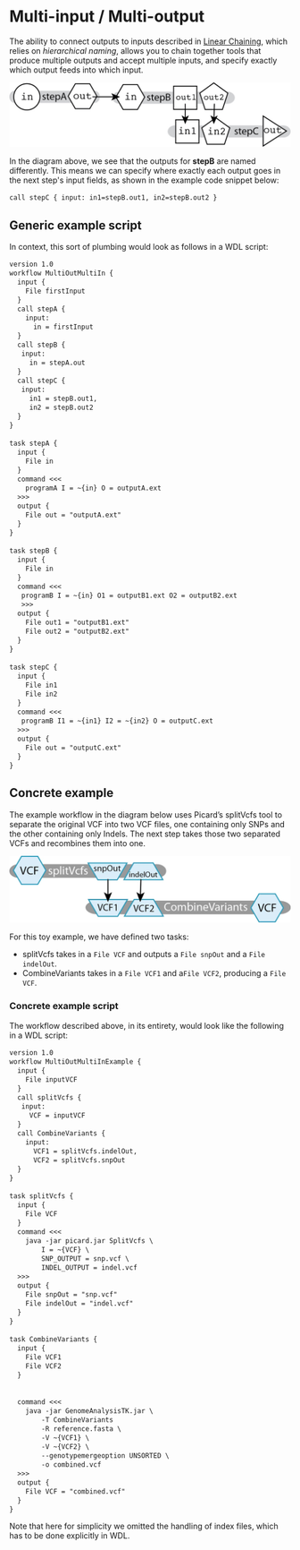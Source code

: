 # Multi-input / Multi-output
The ability to connect outputs to inputs described in [Linear Chaining](./Linear_chaining.md), which relies on *hierarchical naming*, allows you to chain together tools that produce multiple outputs and accept multiple inputs, and specify exactly which output feeds into which input.

![diagram depicting an input used for a process called stepA producing an output that is used as input to a process stepB. StepB produces two outputs, out1 and out2, both of which are used as input to a process stepC, which produces a final output.](../Images/multi-input-multi-output.png)

In the diagram above, we see that the outputs for **stepB** are named differently. This means we can specify where exactly each output goes in the next step's input fields, as shown in the example code snippet below:

```wdl
call stepC { input: in1=stepB.out1, in2=stepB.out2 }
```

## Generic example script

In context, this sort of plumbing would look as follows in a WDL script:

```wdl
version 1.0
workflow MultiOutMultiIn {
  input {
    File firstInput
  }
  call stepA { 
    input: 
      in = firstInput
  }
  call stepB {
   input: 
     in = stepA.out 
  }
  call stepC {
   input: 
     in1 = stepB.out1, 
     in2 = stepB.out2 
  }
}

task stepA {
  input {
    File in
  }
  command <<< 
    programA I = ~{in} O = outputA.ext 
  >>>
  output { 
    File out = "outputA.ext" 
  }
}

task stepB {
  input {
    File in
  }
  command <<<
   programB I = ~{in} O1 = outputB1.ext O2 = outputB2.ext 
   >>>
  output {
    File out1 = "outputB1.ext"
    File out2 = "outputB2.ext" 
  }
}

task stepC {
  input {
    File in1
    File in2
  }
  command <<<
   programB I1 = ~{in1} I2 = ~{in2} O = outputC.ext 
  >>>
  output { 
    File out = "outputC.ext" 
  }
}
```
## Concrete example

The example workflow in the diagram below uses Picard’s splitVcfs tool to separate the original VCF into two VCF files, one containing only SNPs and the other containing only Indels. The next step takes those two separated VCFs and recombines them into one.

![Diagram depicting how a VCF is used as input to the splitVcFs tools, producing two outputs: an snpOut and an indelOut. Each of these outputs are used as the input, VCF1 and VCF2, respectively to the CombineVariants tool, which produces an output VCF.](../Images/multi_in_out_GATK.png)

For this toy example, we have defined two tasks:

* splitVcfs takes in a `File VCF` and outputs a `File snpOut` and a `File indelOut`.
* CombineVariants takes in a `File VCF1` and a`File VCF2`, producing a `File VCF`.

### Concrete example script

The workflow described above, in its entirety, would look like the following in a WDL script:

```wdl
version 1.0
workflow MultiOutMultiInExample {
  input {
    File inputVCF
  }
  call splitVcfs {
   input: 
     VCF = inputVCF
  }
  call CombineVariants { 
    input: 
      VCF1 = splitVcfs.indelOut, 
      VCF2 = splitVcfs.snpOut 
  }
}

task splitVcfs {
  input {
    File VCF
  }
  command <<<
    java -jar picard.jar SplitVcfs \
        I = ~{VCF} \
        SNP_OUTPUT = snp.vcf \
        INDEL_OUTPUT = indel.vcf
  >>>
  output {
    File snpOut = "snp.vcf"
    File indelOut = "indel.vcf"
  }
}

task CombineVariants {
  input {
    File VCF1
    File VCF2
  }


  command <<<
    java -jar GenomeAnalysisTK.jar \
        -T CombineVariants
        -R reference.fasta \
        -V ~{VCF1} \
        -V ~{VCF2} \
        --genotypemergeoption UNSORTED \
        -o combined.vcf
  >>>
  output {
    File VCF = "combined.vcf"
  }
}
```

Note that here for simplicity we omitted the handling of index files, which has to be done explicitly in WDL.